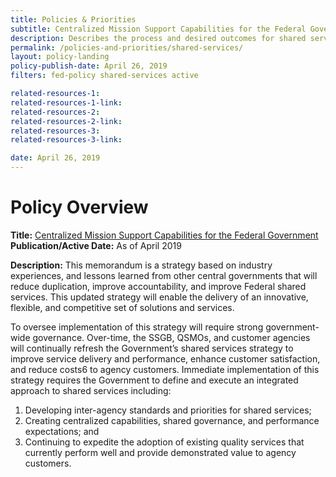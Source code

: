 ```yaml
---
title: Policies & Priorities
subtitle: Centralized Mission Support Capabilities for the Federal Government
description: Describes the process and desired outcomes for shared services.
permalink: /policies-and-priorities/shared-services/
layout: policy-landing
policy-publish-date: April 26, 2019
filters: fed-policy shared-services active

related-resources-1:
related-resources-1-link:
related-resources-2:
related-resources-2-link:
related-resources-3:
related-resources-3-link:

date: April 26, 2019
---
```

# Policy Overview #

**Title:** [Centralized Mission Support Capabilities for the Federal Government](https://www.whitehouse.gov/wp-content/uploads/2019/04/M-19-16.pdf)<br>
**Publication/Active Date:** As of April 2019

**Description:** This memorandum is a strategy based on industry experiences, and lessons learned from
other central governments that will reduce duplication, improve accountability, and improve
Federal shared services. This updated strategy will enable the delivery of an innovative, flexible,
and competitive set of solutions and services.

To oversee implementation of this strategy will require strong government-wide governance.
Over-time, the SSGB, QSMOs, and customer agencies will continually refresh the Government’s
shared services strategy to improve service delivery and performance, enhance customer
satisfaction, and reduce costs6 to agency customers. Immediate implementation of this strategy
requires the Government to define and execute an integrated approach to shared services
including:

1. Developing inter-agency standards and priorities for shared services;
2. Creating centralized capabilities, shared governance, and performance expectations; and
3. Continuing to expedite the adoption of existing quality services that currently perform
well and provide demonstrated value to agency customers.
